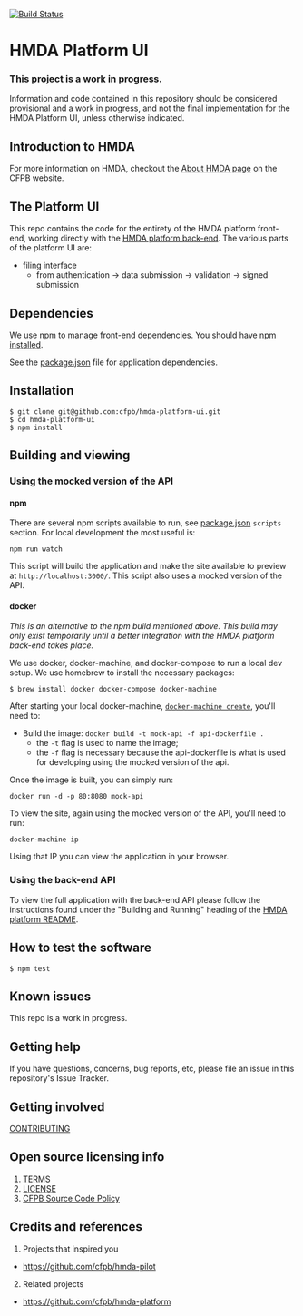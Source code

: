 [![Build Status](https://travis-ci.org/cfpb/hmda-platform-ui.svg?branch=master)](https://travis-ci.org/cfpb/hmda-platform-ui)

# HMDA Platform UI

### This project is a work in progress.

Information and code contained in this repository should be considered provisional and a work in progress, and not the final implementation for the HMDA Platform UI, unless otherwise indicated.

## Introduction to HMDA

For more information on HMDA, checkout the [About HMDA page](http://www.consumerfinance.gov/data-research/hmda/learn-more) on the CFPB website.

## The Platform UI

This repo contains the code for the entirety of the HMDA platform front-end, working directly with the [HMDA platform back-end](https://github.com/cfpb/hmda-platform). The various parts of the platform UI are:

- filing interface
  - from authentication -> data submission -> validation -> signed submission

## Dependencies

We use npm to manage front-end dependencies. You should have [npm installed](https://nodejs.org/en/).

See the [package.json](https://github.com/cfpb/hmda-platform-ui/blob/master/package.json) file for application dependencies.

## Installation

``` shell
$ git clone git@github.com:cfpb/hmda-platform-ui.git
$ cd hmda-platform-ui
$ npm install
```

## Building and viewing

### Using the mocked version of the API

#### npm

There are several npm scripts available to run, see [package.json](https://github.com/cfpb/hmda-platform-ui/blob/master/package.json) `scripts` section. For local development the most useful is:

``` shell
npm run watch
```

This script will build the application and make the site available to preview at `http://localhost:3000/`. This script also uses a mocked version of the API.

#### docker

 _This is an alternative to the npm build mentioned above. This build may only exist temporarily until a better integration with the HMDA platform back-end takes place._

We use docker, docker-machine, and docker-compose to run a local dev setup. We use homebrew to install the necessary packages:

``` shell
$ brew install docker docker-compose docker-machine
```

After starting your local docker-machine, [`docker-machine create`](https://docs.docker.com/machine/reference/create/), you'll need to:

- Build the image: `docker build -t mock-api -f api-dockerfile .`
  - the `-t` flag is used to name the image;
  - the `-f` flag is necessary because the api-dockerfile is what is used for developing using the mocked version of the api.

Once the image is built, you can simply run:

`docker run -d -p 80:8080 mock-api`

To view the site, again using the mocked version of the API, you'll need to run:

`docker-machine ip`

Using that IP you can view the application in your browser.

### Using the back-end API

To view the full application with the back-end API please follow the instructions found under the "Building and Running" heading of the [HMDA platform README](https://github.com/cfpb/hmda-platform).

## How to test the software

``` shell
$ npm test
```

## Known issues

This repo is a work in progress.

## Getting help

If you have questions, concerns, bug reports, etc, please file an issue in this repository's Issue Tracker.

## Getting involved

[CONTRIBUTING](CONTRIBUTING.md)

## Open source licensing info
1. [TERMS](TERMS.md)
2. [LICENSE](LICENSE)
3. [CFPB Source Code Policy](https://github.com/cfpb/source-code-policy/)

## Credits and references

1. Projects that inspired you
  - https://github.com/cfpb/hmda-pilot
2. Related projects
  - https://github.com/cfpb/hmda-platform
